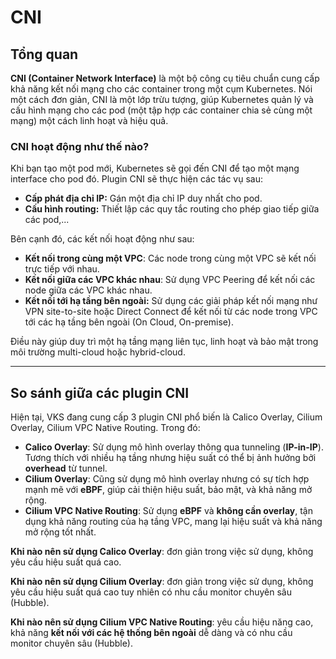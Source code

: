 # CNI

## **Tổng quan**

**CNI (Container Network Interface)** là một bộ công cụ tiêu chuẩn cung cấp khả năng kết nối mạng cho các container trong một cụm Kubernetes. Nói một cách đơn giản, CNI là một lớp trừu tượng, giúp Kubernetes quản lý và cấu hình mạng cho các pod (một tập hợp các container chia sẻ cùng một mạng) một cách linh hoạt và hiệu quả.

### CNI hoạt động như thế nào?

Khi bạn tạo một pod mới, Kubernetes sẽ gọi đến CNI để tạo một mạng interface cho pod đó. Plugin CNI sẽ thực hiện các tác vụ sau:

* **Cấp phát địa chỉ IP:** Gán một địa chỉ IP duy nhất cho pod.
* **Cấu hình routing:** Thiết lập các quy tắc routing cho phép giao tiếp giữa các pod,...

Bên cạnh đó, các kết nối hoạt động như sau:

* **Kết nối trong cùng một VPC**: Các node trong cùng một VPC sẽ kết nối trực tiếp với nhau.
* **Kết nối giữa các VPC khác nhau**: Sử dụng VPC Peering để kết nối các node giữa các VPC khác nhau.
* **Kết nối tới hạ tầng bên ngoài:** Sử dụng các giải pháp kết nối mạng như VPN site-to-site hoặc Direct Connect để kết nối từ các node trong VPC tới các hạ tầng bên ngoài (On Cloud, On-premise).

Điều này giúp duy trì một hạ tầng mạng liên tục, linh hoạt và bảo mật trong môi trường multi-cloud hoặc hybrid-cloud.

***

## So sánh giữa các plugin CNI

Hiện tại, VKS đang cung cấp 3 plugin CNI phổ biến là Calico Overlay, Cilium Overlay, Cilium VPC Native Routing. Trong đó:

* **Calico Overlay**: Sử dụng mô hình overlay thông qua tunneling (**IP-in-IP**). Tương thích với nhiều hạ tầng nhưng hiệu suất có thể bị ảnh hưởng bởi **overhead** từ tunnel.
* **Cilium Overlay**: Cũng sử dụng mô hình overlay nhưng có sự tích hợp mạnh mẽ với **eBPF**, giúp cải thiện hiệu suất, bảo mật, và khả năng mở rộng. 
* **Cilium VPC Native Routing**: Sử dụng **eBPF** và **không cần overlay**, tận dụng khả năng routing của hạ tầng VPC, mang lại hiệu suất và khả năng mở rộng tốt nhất.

**Khi nào nên sử dụng Calico Overlay**: đơn giản trong việc sử dụng, không yêu cầu hiệu suất quá cao. 

**Khi nào nên sử dụng Cilium Overlay**: đơn giản trong việc sử dụng, không yêu cầu hiệu suất quá cao tuy nhiên có nhu cầu monitor chuyên sâu (Hubble).

**Khi nào nên sử dụng Cilium VPC Native Routing**: yêu cầu hiệu năng cao, khả năng **kết nối với các hệ thống bên ngoài** dễ dàng và có nhu cầu monitor chuyên sâu (Hubble).
